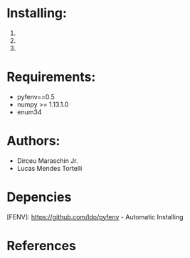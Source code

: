 # Installing:
1.
2.
3.

# Requirements:

- pyfenv==0.5
- numpy >= 1.13.1.0
- enum34


# Authors:
- Dirceu Maraschin Jr.
- Lucas Mendes Tortelli

# Depencies
[FENV]: https://github.com/ldo/pyfenv - Automatic Installing

# References
